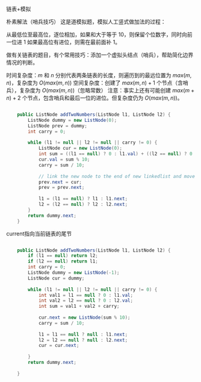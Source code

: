 
链表+模拟


朴素解法（哨兵技巧）
这是道模拟题，模拟人工竖式做加法的过程：

从最低位至最高位，逐位相加，如果和大于等于 10，则保留个位数字，同时向前一位进 1 如果最高位有进位，则需在最前面补 1。

做有关链表的题目，有个常用技巧：添加一个虚拟头结点（哨兵），帮助简化边界情况的判断。



时间复杂度：$m$ 和 $n$ 分别代表两条链表的长度，则遍历到的最远位置为 $max(m,n)$，复杂度为 $O(max(m,n))$
空间复杂度：创建了 $max(m,n) + 1$ 个节点（含哨兵），复杂度为 $O(max(m,n))$（忽略常数）
注意：事实上还有可能创建 $max(m + n) + 2$ 个节点，包含哨兵和最后一位的进位。但复杂度仍为 $O(max(m,n))$。

```java

    public ListNode addTwoNumbers(ListNode l1, ListNode l2) {
        ListNode dummy = new ListNode(0);
        ListNode prev = dummy;
        int carry = 0;
        
        while (l1 != null || l2 != null || carry != 0) {
            ListNode cur = new ListNode(0);
            int sum = ((l1 == null) ? 0 : l1.val) + ((l2 == null) ? 0 : l2.val) + carry;
            cur.val = sum % 10;
            carry = sum / 10;
            
            // link the new node to the end of new linkedlist and move the tail pointer
            prev.next = cur;
            prev = prev.next;
            
            l1 = (l1 == null) ? l1 : l1.next;
            l2 = (l2 == null) ? l2 : l2.next;
        }
        return dummy.next;
    }
```
current指向当前链表的尾节


```java

    public ListNode addTwoNumbers(ListNode l1, ListNode l2) {
        if (l1 == null) return l2;
        if (l2 == null) return l1;
        int carry = 0;
        ListNode dummy = new ListNode(-1);
        ListNode cur = dummy;
        
        while (l1 != null || l2 != null || carry != 0) {
            int val1 = l1 == null ? 0 : l1.val;
            int val2 = l2 == null ? 0 : l2.val;
            int sum = val1 + val2 + carry;
            
            cur.next = new ListNode(sum % 10);
            carry = sum / 10;
            
            l1 = l1 == null ? null : l1.next;
            l2 = l2 == null ? null : l2.next;
            cur = cur.next;
            
        }
        return dummy.next;
        
    }
```